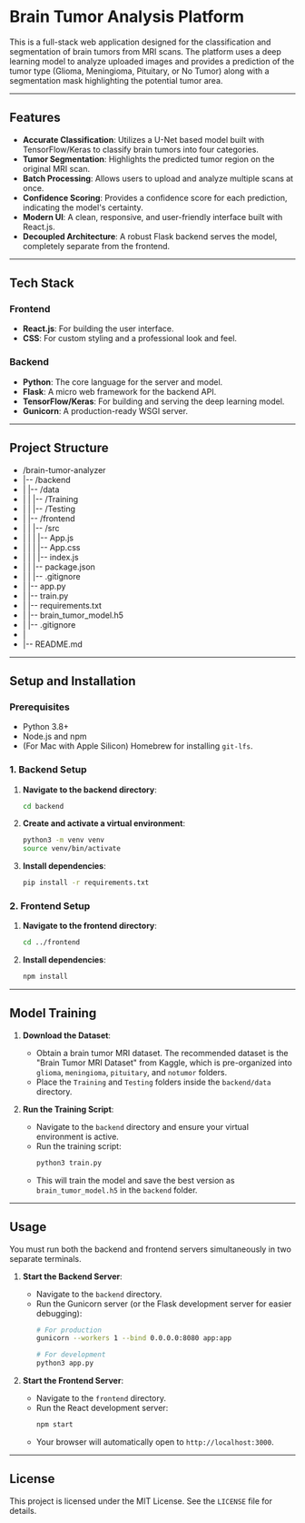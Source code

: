 # Brain Tumor Analysis Platform

This is a full-stack web application designed for the classification and segmentation of brain tumors from MRI scans. The platform uses a deep learning model to analyze uploaded images and provides a prediction of the tumor type (Glioma, Meningioma, Pituitary, or No Tumor) along with a segmentation mask highlighting the potential tumor area.

---

## Features

-   **Accurate Classification**: Utilizes a U-Net based model built with TensorFlow/Keras to classify brain tumors into four categories.
-   **Tumor Segmentation**: Highlights the predicted tumor region on the original MRI scan.
-   **Batch Processing**: Allows users to upload and analyze multiple scans at once.
-   **Confidence Scoring**: Provides a confidence score for each prediction, indicating the model's certainty.
-   **Modern UI**: A clean, responsive, and user-friendly interface built with React.js.
-   **Decoupled Architecture**: A robust Flask backend serves the model, completely separate from the frontend.

---

## Tech Stack

### Frontend
-   **React.js**: For building the user interface.
-   **CSS**: For custom styling and a professional look and feel.

### Backend
-   **Python**: The core language for the server and model.
-   **Flask**: A micro web framework for the backend API.
-   **TensorFlow/Keras**: For building and serving the deep learning model.
-   **Gunicorn**: A production-ready WSGI server.

---

## Project Structure
- /brain-tumor-analyzer
- |-- /backend
- |   |-- /data
- |   |   |-- /Training
- |   |   |-- /Testing
- |   |-- /frontend
- |   |   |-- /src
- |   |   |   |-- App.js
- |   |   |   |-- App.css
- |   |   |   |-- index.js
- |   |   |-- package.json
- |   |   |-- .gitignore
- |   |-- app.py
- |   |-- train.py
- |   |-- requirements.txt
- |   |-- brain_tumor_model.h5
- |   |-- .gitignore
- |
- |-- README.md

---

## Setup and Installation

### Prerequisites
-   Python 3.8+
-   Node.js and npm
-   (For Mac with Apple Silicon) Homebrew for installing `git-lfs`.

### 1. Backend Setup

1.  **Navigate to the backend directory**:
    ```bash
    cd backend
    ```
2.  **Create and activate a virtual environment**:
    ```bash
    python3 -m venv venv
    source venv/bin/activate
    ```
3.  **Install dependencies**:
    ```bash
    pip install -r requirements.txt
    ```

### 2. Frontend Setup

1.  **Navigate to the frontend directory**:
    ```bash
    cd ../frontend
    ```
2.  **Install dependencies**:
    ```bash
    npm install
    ```

---

## Model Training

1.  **Download the Dataset**:
    -   Obtain a brain tumor MRI dataset. The recommended dataset is the "Brain Tumor MRI Dataset" from Kaggle, which is pre-organized into `glioma`, `meningioma`, `pituitary`, and `notumor` folders.
    -   Place the `Training` and `Testing` folders inside the `backend/data` directory.

2.  **Run the Training Script**:
    -   Navigate to the `backend` directory and ensure your virtual environment is active.
    -   Run the training script:
        ```bash
        python3 train.py
        ```
    -   This will train the model and save the best version as `brain_tumor_model.h5` in the `backend` folder.

---

## Usage

You must run both the backend and frontend servers simultaneously in two separate terminals.

1.  **Start the Backend Server**:
    -   Navigate to the `backend` directory.
    -   Run the Gunicorn server (or the Flask development server for easier debugging):
        ```bash
        # For production
        gunicorn --workers 1 --bind 0.0.0.0:8080 app:app
        
        # For development
        python3 app.py
        ```

2.  **Start the Frontend Server**:
    -   Navigate to the `frontend` directory.
    -   Run the React development server:
        ```bash
        npm start
        ```
    -   Your browser will automatically open to `http://localhost:3000`.

---

## License

This project is licensed under the MIT License. See the `LICENSE` file for details.
